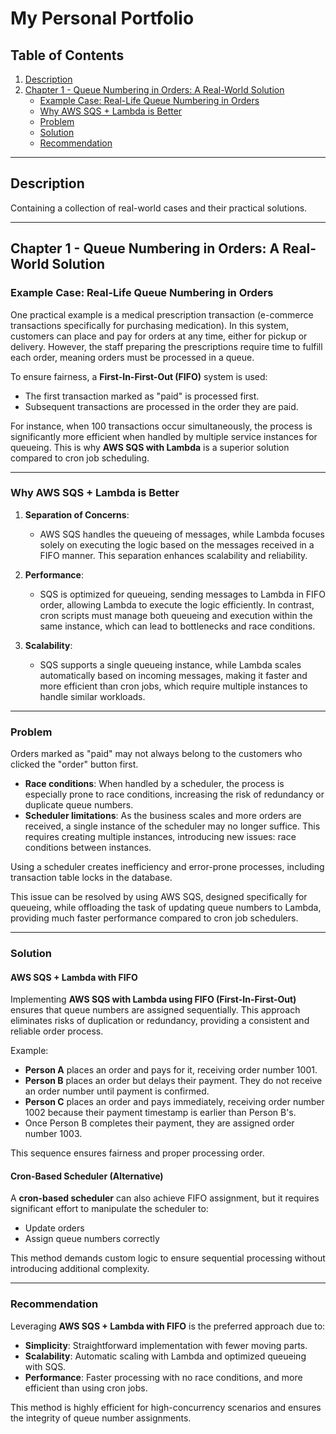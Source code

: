 # My Personal Portfolio

## Table of Contents

1. [Description](#description)
2. [Chapter 1 - Queue Numbering in Orders: A Real-World Solution](#chapter-1---queue-numbering-in-orders-a-real-world-solution)
   - [Example Case: Real-Life Queue Numbering in Orders](#example-case-real-life-queue-numbering-in-orders)
   - [Why AWS SQS + Lambda is Better](#why-aws-sqs--lambda-is-better)
   - [Problem](#problem)
   - [Solution](#solution)
   - [Recommendation](#recommendation)

---

## Description

Containing a collection of real-world cases and their practical solutions.

---

## Chapter 1 - Queue Numbering in Orders: A Real-World Solution

### Example Case: Real-Life Queue Numbering in Orders

One practical example is a medical prescription transaction (e-commerce transactions specifically for purchasing medication). In this system, customers can place and pay for orders at any time, either for pickup or delivery. However, the staff preparing the prescriptions require time to fulfill each order, meaning orders must be processed in a queue.

To ensure fairness, a **First-In-First-Out (FIFO)** system is used:

- The first transaction marked as "paid" is processed first.
- Subsequent transactions are processed in the order they are paid.

For instance, when 100 transactions occur simultaneously, the process is significantly more efficient when handled by multiple service instances for queueing. This is why **AWS SQS with Lambda** is a superior solution compared to cron job scheduling.

---

### Why AWS SQS + Lambda is Better

1. **Separation of Concerns**: 
   - AWS SQS handles the queueing of messages, while Lambda focuses solely on executing the logic based on the messages received in a FIFO manner. This separation enhances scalability and reliability.

2. **Performance**: 
   - SQS is optimized for queueing, sending messages to Lambda in FIFO order, allowing Lambda to execute the logic efficiently. In contrast, cron scripts must manage both queueing and execution within the same instance, which can lead to bottlenecks and race conditions.

3. **Scalability**: 
   - SQS supports a single queueing instance, while Lambda scales automatically based on incoming messages, making it faster and more efficient than cron jobs, which require multiple instances to handle similar workloads.

---

### Problem

Orders marked as "paid" may not always belong to the customers who clicked the "order" button first.

- **Race conditions**: When handled by a scheduler, the process is especially prone to race conditions, increasing the risk of redundancy or duplicate queue numbers.
- **Scheduler limitations**: As the business scales and more orders are received, a single instance of the scheduler may no longer suffice. This requires creating multiple instances, introducing new issues: race conditions between instances.

Using a scheduler creates inefficiency and error-prone processes, including transaction table locks in the database.

This issue can be resolved by using AWS SQS, designed specifically for queueing, while offloading the task of updating queue numbers to Lambda, providing much faster performance compared to cron job schedulers.

---

### Solution

#### AWS SQS + Lambda with FIFO

Implementing **AWS SQS with Lambda using FIFO (First-In-First-Out)** ensures that queue numbers are assigned sequentially. This approach eliminates risks of duplication or redundancy, providing a consistent and reliable order process.

Example:

- **Person A** places an order and pays for it, receiving order number 1001.
- **Person B** places an order but delays their payment. They do not receive an order number until payment is confirmed.
- **Person C** places an order and pays immediately, receiving order number 1002 because their payment timestamp is earlier than Person B's.
- Once Person B completes their payment, they are assigned order number 1003.

This sequence ensures fairness and proper processing order.

#### Cron-Based Scheduler (Alternative)

A **cron-based scheduler** can also achieve FIFO assignment, but it requires significant effort to manipulate the scheduler to:
   
- Update orders
- Assign queue numbers correctly

This method demands custom logic to ensure sequential processing without introducing additional complexity.

---

### Recommendation

Leveraging **AWS SQS + Lambda with FIFO** is the preferred approach due to:

- **Simplicity**: Straightforward implementation with fewer moving parts.
- **Scalability**: Automatic scaling with Lambda and optimized queueing with SQS.
- **Performance**: Faster processing with no race conditions, and more efficient than using cron jobs.

This method is highly efficient for high-concurrency scenarios and ensures the integrity of queue number assignments.
